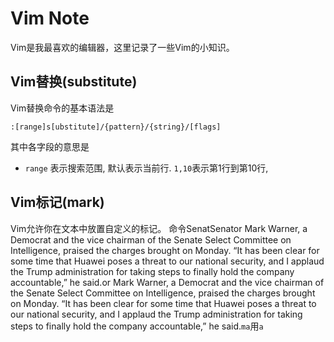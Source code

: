 # Vim Note

Vim是我最喜欢的编辑器，这里记录了一些Vim的小知识。

## Vim替换(substitute)

Vim替换命令的基本语法是

    :[range]s[ubstitute]/{pattern}/{string}/[flags]

其中各字段的意思是
* `range` 表示搜索范围, 默认表示当前行. `1,10`表示第1行到第10行,


## Vim标记(mark)

Vim允许你在文本中放置自定义的标记。
命令SenatSenator Mark Warner, a Democrat and the vice chairman of the Senate Select Committee on Intelligence, praised the charges brought on Monday. “It has been clear for some time that Huawei poses a threat to our national security, and I applaud the Trump administration for taking steps to finally hold the company accountable,” he said.or Mark Warner, a Democrat and the vice chairman of the Senate Select Committee on Intelligence, praised the charges brought on Monday. “It has been clear for some time that Huawei poses a threat to our national security, and I applaud the Trump administration for taking steps to finally hold the company accountable,” he said.`ma`用`a`
